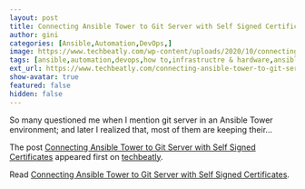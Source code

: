 ```yaml
---
layout: post
title: Connecting Ansible Tower to Git Server with Self Signed Certificates
author: gini
categories: [Ansible,Automation,DevOps,]
image: https://www.techbeatly.com/wp-content/uploads/2020/10/connecting-ansible-tower-to-git-server-with-self-signed-certificates-1024x683.png
tags: [ansible,automation,devops,how to,infrastructre & hardware,ansible tower,how to connect ansible tower to git,how to connect git to ansible tower,self signed ssl certificate and ansible tower,self signed ssl certificate and gitlab,using git and ansible tower with self signed certificate,]
ext_url: https://www.techbeatly.com/connecting-ansible-tower-to-git-server-with-self-signed-certificates/
show-avatar: true
featured: false
hidden: false
---
```


<p>So many questioned me when I mention git server in an Ansible Tower environment; and later I realized that, most of them are keeping their&#46;&#46;&#46;</p>
<p>The post <a href="https://www.techbeatly.com/connecting-ansible-tower-to-git-server-with-self-signed-certificates/">Connecting Ansible Tower to Git Server with Self Signed Certificates</a> appeared first on <a href="https://www.techbeatly.com">techbeatly</a>.</p>

Read [Connecting Ansible Tower to Git Server with Self Signed Certificates](https://www.techbeatly.com/connecting-ansible-tower-to-git-server-with-self-signed-certificates/).